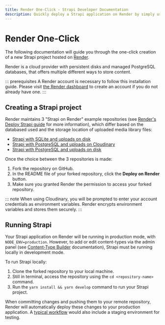```yaml
---
title: Render One-Click - Strapi Developer Documentation
description: Quickly deploy a Strapi application on Render by simply using their One-click button.
---
```


# Render One-Click

The following documentation will guide you through the one-click creation of a new Strapi project hosted on [Render](https://render.com).

Render is a cloud provider with persistent disks and managed PostgreSQL databases, that offers multiple different ways to store content.

::: prerequisites
A Render account is necessary to follow this installation guide. Please visit [the Render dashboard](https://dashboard.render.com) to create an account if you do not already have one.
:::

## Creating a Strapi project

Render maintains 3 "Strapi on Render" example repositories (see [Render's Deploy Strapi guide](https://render.com/docs/deploy-strapi) for more information), which differ based on the databased used and the storage location of uploaded media library files:

- [Strapi with SQLite and uploads on disk](https://github.com/render-examples/strapi-sqlite)
- [Strapi with PostgreSQL and uploads on Cloudinary](https://github.com/render-examples/strapi-postgres-cloudinary)
- [Strapi with PostgreSQL and uploads on disk](https://github.com/render-examples/strapi-postgres)

Once the choice between the 3 repositories is made:

1. Fork the repository on GitHub.
2. In the README file of your forked repository, click the **Deploy on Render** button.
3. Make sure you granted Render the permission to access your forked repository. <!-- Need more info here -->

::: note
When using Cloudinary, you will be prompted to enter your account credentials as environment variables. Render encrypts environment variables and stores them securely.
:::

## Running Strapi

Your Strapi application on Render will be running in production mode, with `NODE_ENV=production`. <!-- Need more info here --> However, to add or edit content-types via the admin panel (see [Content-Type Builder](https://strapi.io/documentation/user-docs/latest/content-types-builder/introduction-to-content-types-builder.html) documentation), Strapi must be running locally in development mode.

To run Strapi locally:

1. Clone the forked repository to your local machine.
2. Still in terminal, access the repository using the `cd <repository-name>` command.
3. Run the `yarn install && yarn develop` command to run your Strapi project.

When committing changes and pushing them to your remote repository, Render will automatically deploy these changes to your production application. A [typical workflow](https://render.com/docs/deploy-strapi#development-%E2%86%92-staging-%E2%86%92-production) would also include a staging environment for testing.
